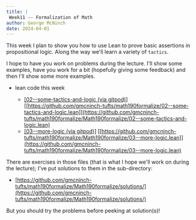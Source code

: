 ```yaml
---
title: |
 Week11 -- Formalization of Math
author: George McNinch  
date: 2024-04-01
---
```


This week I plan to show you how to use Lean to prove basic assertions
in propositional logic. Along the way we'll learn a variety of `tactics`.

I hope to have you work on problems during the lecture. I'll show some
examples, have you work for a bit (hopefully giving some feedback) and
then I'll show some more examples.

- lean code this week

  - [[02--some-tactics-and-logic (via gitpod)]](https://gitpod.io/#https://github.com/gmcninch-tufts/math190formalize/Math190formalize/02--some-tactics-and-logic.lean) 
    [[https://github.com/gmcninch-tufts/math190formalize/02--some-tactics-and-logic.lean]](https://github.com/gmcninch-tufts/math190formalize/Math190formalize/02--some-tactics-and-logic.lean)
  - [[03--more-logic (via gitpod)]](https://gitpod.io/#https://github.com/gmcninch-tufts/math190formalize/Math190formalize/03--more-logic.lean) 
    [[https://github.com/gmcninch-tufts/math190formalize/Math190formalize/03--more-logic.lean]](https://github.com/gmcninch-tufts/math190formalize/Math190formalize/03--more-logic.lean)

There are exercises in those files (that is what I hope we'll work on
during the lecture); I've put solutions to them in the sub-directory:

  - [https://github.com/gmcninch-tufts/math190formalize/Math190formalize/solutions/](https://github.com/gmcninch-tufts/math190formalize/Math190formalize/solutions/)
  
But you should try the problems before peeking at solution(s)!
